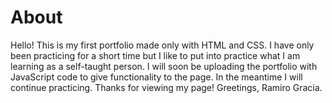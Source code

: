 # About
Hello! This is my first portfolio made only with HTML and CSS. I have only been practicing for a short time but I like to put into practice what I am learning as a self-taught person. I will soon be uploading the portfolio with JavaScript code to give functionality to the page. In the meantime I will continue practicing.
Thanks for viewing my page!
Greetings, Ramiro Gracia.
